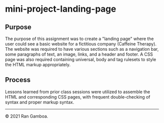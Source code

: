 # mini-project-landing-page

## Purpose

The purpose of this assignment was to create a "landing page" where the user could see a basic website for a fictitious company (Caffeine Therapy). The website was required to have various sections such as a navigation bar, some paragraphs of text, an image, links, and a header and footer. A CSS page was also required containing universal, body and tag rulesets to style the HTML markup appropriately.

## Process

Lessons learned from prior class sessions were utilized to assemble the HTML and corresponding CSS pages, with frequent double-checking of syntax and proper markup syntax.

---

© 2021 Ran Gamboa.